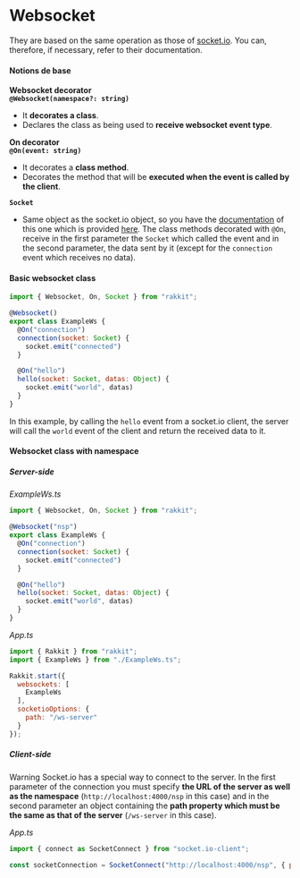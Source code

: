 # Websocket
They are based on the same operation as those of [socket.io](https://socket.io). You can, therefore, if necessary, refer to their documentation.

#### Notions de base
**Websocket decorator**  
**`@Websocket(namespace?: string)`**  
- It **decorates a class**.  
- Declares the class as being used to **receive websocket event type**.

**On decorator**  
**`@On(event: string)`**
- It decorates a **class method**.
- Decorates the method that will be **executed when the event is called by the client**.

**`Socket`**  
- Same object as the socket.io object, so you have the [documentation](https://socket.io/docs/server-api#Socket) of this one which is provided [here](https://socket.io/docs/server-api#Socket).
The class methods decorated with `@On`, receive in the first parameter the `Socket` which called the event and in the second parameter, the data sent by it (except for the `connection` event which receives no data).

#### Basic websocket class
```javascript
import { Websocket, On, Socket } from "rakkit";

@Websocket()
export class ExampleWs {
  @On("connection")
  connection(socket: Socket) {
    socket.emit("connected")
  }

  @On("hello")
  hello(socket: Socket, datas: Object) {
    socket.emit("world", datas)
  }
}
```
In this example, by calling the `hello` event from a socket.io client, the server will call the `world` event of the client and return the received data to it.

#### Websocket class with namespace

##### Server-side
_ExampleWs.ts_
```javascript
import { Websocket, On, Socket } from "rakkit";

@Websocket("nsp")
export class ExampleWs {
  @On("connection")
  connection(socket: Socket) {
    socket.emit("connected")
  }

  @On("hello")
  hello(socket: Socket, datas: Object) {
    socket.emit("world", datas)
  }
}
```

_App.ts_
```javascript
import { Rakkit } from "rakkit";
import { ExampleWs } from "./ExampleWs.ts";

Rakkit.start({
  websockets: [
    ExampleWs
  ],
  socketioOptions: {
    path: "/ws-server"
  }
});
```

##### Client-side
Warning Socket.io has a special way to connect to the server. In the first parameter of the connection you must specify **the URL of the server as well as the namespace** (`http://localhost:4000/nsp` in this case) and in the second parameter an object containing the **path property which must be the same as that of the server** (`/ws-server` in this case).  

_App.ts_
```javascript
import { connect as SocketConnect } from "socket.io-client";

const socketConnection = SocketConnect("http://localhost:4000/nsp", { path: "/ws-server" });
```

